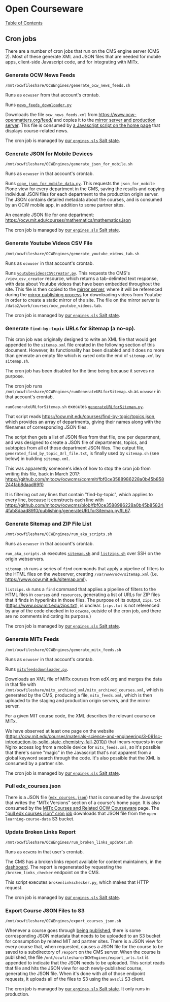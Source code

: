 # Open Courseware

[Table of Contents](index.md)

## Cron jobs

There are a number of cron jobs that run on the CMS engine server (CMS 2). Most of these generate XML and JSON files that are needed for mobile apps, client-side Javascript code, and for integrating with MITx.

### Generate OCW News Feeds

`/mnt/ocwfileshare/OCWEngines/generate_ocw_news_feeds.sh`

Runs as `ocwuser` from that account's crontab.

Runs [`news_feeds_downloader.py`](https://github.com/mitocw/ocwcms/blob/32acfd7d9d217afbe88fb58263da8e2755391ee1/publishing/news_feeds_dowloader.py)

Downloads the file `ocw_news_feeds.xml` from <https://www.ocw-openmatters.org/feed/> and copies it to the [mirror server and production server](architecture_overview.md). This file is consumed by [a Javascript script on the home page](https://github.com/mitocw/ocwcms/blob/5488df87bdd09ffeea2b874fb8db21d49a826457/web/scripts/ocw_rss_news.js) that displays course-related news.

The cron job is managed by [our `engines.sls` Salt state](https://github.com/mitodl/salt-ops/blob/f41844f3bb4fc2c38f06bd8a5760e583097ec3df/salt/apps/ocw/engines.sls#L40-L45).

### Generate JSON for Mobile Devices

`/mnt/ocwfileshare/OCWEngines/generate_json_for_mobile.sh`

Runs as `ocwuser` in that account's crontab.

Runs [`copy_json_for_mobile_data.py`](https://github.com/mitocw/ocwcms/blob/32acfd7d9d217afbe88fb58263da8e2755391ee1/publishing/copy_json_for_mobile_data.py). This requests the `json_for_mobile` Plone view for every department in the CMS, saving the results and copying individual JSON files for each department to the production origin server. The JSON contains detailed metadata about the courses, and is consumed by an OCW mobile app, in addition to some partner sites.

An example JSON file for one department: <https://ocw.mit.edu/courses/mathematics/mathematics.json>

The cron job is managed by [our `engines.sls` Salt state](https://github.com/mitodl/salt-ops/blob/f41844f3bb4fc2c38f06bd8a5760e583097ec3df/salt/apps/ocw/engines.sls#L47-L53).

### Generate Youtube Videos CSV File

`/mnt/ocwfileshare/OCWEngines/generate_youtube_videos_tab.sh`

Runs as `ocwuser` in that account's crontab.

Runs [`youtubevideosCSVcreator.py`](https://github.com/mitocw/ocwcms/blob/3349a9c732a2beb176730d9ab63ccbfb693d67e8/publishing/youtubevideosCSVcreator.py). This requests the CMS's `/view_csv_creator` resource, which returns a tab-delimted text response, with data about Youtube videos that have been embedded throughout the site. This file is then copied to the [mirror server](architecture_overview.md), where it will be referenced during the [mirror publishing process](engines_mirror.md) for downloading videos from Youtube in order to create a static mirror of the site. The file on the mirror server is `/data2/work/courses/ocw_youtube_videos.tab`.

The cron job is managed by [our `engines.sls` Salt state](https://github.com/mitodl/salt-ops/blob/f41844f3bb4fc2c38f06bd8a5760e583097ec3df/salt/apps/ocw/engines.sls#L55-L61).

### Generate `find-by-topic` URLs for Sitemap (a no-op).

This cron job was originally designed to write an XML file that would get appended to the `sitemap.xml` file created in the following section of this document. However, its functionality has been disabled and it does no more than generate an empty file which is `cat`ed onto the end of `sitemap.xml` by `sitemap.sh`.

The cron job has been disabled for the time being because it serves no purpose.

The cron job runs `/mnt/ocwfileshare/OCWEngines/runGenerateURLforSitemap.sh` as `ocwuser` in that account's crontab.

`runGenerateURLforSitemap.sh` executes [`generateURLforSitemap.py`](https://github.com/mitocw/ocwcms/blob/4c812b4c25ccdd8a39b8447ce79948cb7e94b2e5/publishing/generateURLforSitemap.py).


That script reads <https://ocw.mit.edu/courses/find-by-topic/topics.json>, which provides an array of departments, giving their names along with the filenames of corresponding JSON files.

The script then gets a list of JSON files from that file, one per department, and was designed to create a JSON file of departments, topics, and subtopics from all of those department JSON files. The output file, `generated_find_by_topic_Url_file.txt`, is finally used by `sitemap.sh` (see below) in building `sitemap.xml`.

This was apparently someone's idea of how to stop the cron job from writing this file, back in March 2017:
<https://github.com/mitocw/ocwcms/commit/fbf0ce3588986228a0b45b858244fab8daad89f0>

It is filtering out any lines that contain "find-by-topic", which applies to every line, because it constructs each line with 
<https://github.com/mitocw/ocwcms/blob/fbf0ce3588986228a0b45b858244fab8daad89f0/publishing/generateURLforSitemap.py#L67>.

### Generate Sitemap and ZIP File List

`/mnt/ocwfileshare/OCWEngines/run_aka_scripts.sh`

Runs as `ocwuser` in that account's crontab.

`run_aka_scripts.sh` executes [`sitemap.sh`](https://github.com/mitocw/ocwcms/blob/32acfd7d9d217afbe88fb58263da8e2755391ee1/publishing/sitemap.sh) and [`listzips.sh`](https://github.com/mitocw/ocwcms/blob/32acfd7d9d217afbe88fb58263da8e2755391ee1/publishing/listzips.sh) over SSH on the origin webservers.

`sitemap.sh` runs a series of `find` commands that apply a pipeline of filters to the HTML files on the webserver, creating `/var/www/ocw/sitemap.xml` (i.e. <https://www.ocw.mit.edu/sitemap.xml>).

`listzips.sh` runs a `find` command that applies a pipeline of filters to the HTML files in `courses` and `resources`, generating a list of URLs for ZIP files that it finds in hyperlinks in those files. The purpose of its output, `zips.txt` (<https://www.ocw.mit.edu/zips.txt>), is unclear. (`zips.txt` is not referenced by any of the code checked in to `ocwcms`, outside of the cron job, and there are no comments indicating its purpose.)

The cron job is managed by [our `engines.sls` Salt state](https://github.com/mitodl/salt-ops/blob/f41844f3bb4fc2c38f06bd8a5760e583097ec3df/salt/apps/ocw/engines.sls#L75-L81).

### Generate MITx Feeds

`/mnt/ocwfileshare/OCWEngines/generate_mitx_feeds.sh`

Runs as `ocwuser` in that account's crontab.

Runs [`mitxfeedsdownloader.py`](https://github.com/mitocw/ocwcms/blob/4c812b4c25ccdd8a39b8447ce79948cb7e94b2e5/publishing/mitxfeedsdownloader.py).  

Downloads an XML file of MITx courses from edX.org and merges the data in that file with `/mnt/ocwfileshare/mitx_archived_xml/mitx_archived_courses.xml`, which is generated by the CMS, producing a file, `mitx_feeds.xml`, which is then uploaded to the staging and production origin servers, and the mirror server.

For a given MIT course code, the XML describes the relevant course on MITx.

We have observed at least one page on the website (<https://ocw.mit.edu/courses/materials-science-and-engineering/3-091sc-introduction-to-solid-state-chemistry-fall-2010/>) that incurs requests in our Nginx access log from a mobile device for `mitx_feeds.xml`, so it's possible that there's some "magic" in the Javascript that's not apparent from a global keyword search through the code. It's also possible that the XML is consumed by a partner site.

The cron job is managed by [our `engines.sls` Salt state](https://github.com/mitodl/salt-ops/blob/f41844f3bb4fc2c38f06bd8a5760e583097ec3df/salt/apps/ocw/engines.sls#L102-L108).

### Pull edx_courses.json

There is a JSON file ([`edx_courses.json`](https://github.com/mitocw/ocwcms/blob/32acfd7d9d217afbe88fb58263da8e2755391ee1/web/scripts/mitx-related-courses.js#L9)) that is consumed by the Javascript that writes the "MITx Versions" section of a course's home page. It is also consumed by the [MITx Courses and Related OCW Courseware](https://ocw.mit.edu/courses/mitx-related-courseware/) page. The ["pull edx courses json" cron job](https://github.com/mitodl/salt-ops/blob/d0708676a5530b8e19ea76fecb6b0b75653896a6/salt/apps/ocw/pull_edx_courses_json.sls)  downloads that JSON file from the `open-learning-course-data` S3 bucket.


### Update Broken Links Report

`/mnt/ocwfileshare/OCWEngines/run_broken_links_updater.sh`

Runs as `ocwcms` in that user's crontab.

The CMS has a broken links report available for content maintainers, in the [dashboard](https://ocwcms.mit.edu/dashboard). The report is regenerated by requesting the `/broken_links_checker` endpoint on the CMS.

This script executes `brokenlinkschecker.py`, which makes that HTTP request.

The cron job is managed by [our `engines.sls` Salt state](https://github.com/mitodl/salt-ops/blob/f41844f3bb4fc2c38f06bd8a5760e583097ec3df/salt/apps/ocw/engines.sls#L83-L89).

### Export Course JSON Files to S3

`/mnt/ocwfileshare/OCWEngines/export_courses_json.sh`

Whenever a course goes through [being published](engines_production.md), there is some corresponding JSON metadata that needs to be uploaded to an S3 bucket for consumption by related MIT and partner sites. There is a JSON view for every course that, when requested, causes a JSON file for the course to be saved to a subdirectory of `/export` on the CMS server. When the course is published, the file `/mnt/ocwfileshare/OCWEngines/export_urls.txt` is appended to indicate that the JSON needs to be uploaded. This script reads that file and hits the JSON view for each newly-published course, generating the JSON file. When it's done with all of those endpoint requests, it uploads all of the files to S3 using the `awscli` S3 client.

The cron job is managed by [our `engines.sls` Salt state](https://github.com/mitodl/salt-ops/blob/f41844f3bb4fc2c38f06bd8a5760e583097ec3df/salt/apps/ocw/engines.sls#L118-L126). It only runs in production.

